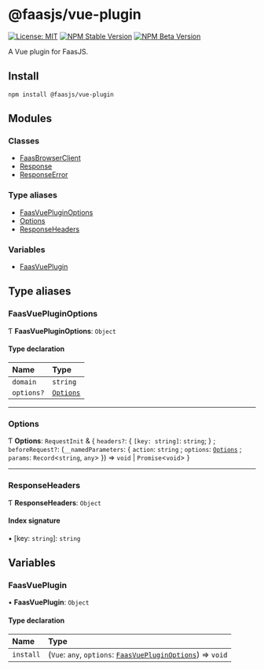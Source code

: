 # @faasjs/vue-plugin

[![License: MIT](https://img.shields.io/npm/l/@faasjs/vue-plugin.svg)](https://github.com/faasjs/faasjs/blob/main/packages/faasjs/vue-plugin/LICENSE)
[![NPM Stable Version](https://img.shields.io/npm/v/@faasjs/vue-plugin/stable.svg)](https://www.npmjs.com/package/@faasjs/vue-plugin)
[![NPM Beta Version](https://img.shields.io/npm/v/@faasjs/vue-plugin/beta.svg)](https://www.npmjs.com/package/@faasjs/vue-plugin)

A Vue plugin for FaasJS.

## Install

    npm install @faasjs/vue-plugin

## Modules

### Classes

- [FaasBrowserClient](classes/FaasBrowserClient.md)
- [Response](classes/Response.md)
- [ResponseError](classes/ResponseError.md)

### Type aliases

- [FaasVuePluginOptions](#faasvuepluginoptions)
- [Options](#options)
- [ResponseHeaders](#responseheaders)

### Variables

- [FaasVuePlugin](#faasvueplugin)

## Type aliases

### FaasVuePluginOptions

Ƭ **FaasVuePluginOptions**: `Object`

#### Type declaration

| Name | Type |
| :------ | :------ |
| `domain` | `string` |
| `options?` | [`Options`](#options) |

___

### Options

Ƭ **Options**: `RequestInit` & { `headers?`: { `[key: string]`: `string`;  } ; `beforeRequest?`: (`__namedParameters`: { `action`: `string` ; `options`: [`Options`](#options) ; `params`: `Record`<`string`, `any`\>  }) => `void` \| `Promise`<`void`\>  }

___

### ResponseHeaders

Ƭ **ResponseHeaders**: `Object`

#### Index signature

▪ [key: `string`]: `string`

## Variables

### FaasVuePlugin

• **FaasVuePlugin**: `Object`

#### Type declaration

| Name | Type |
| :------ | :------ |
| `install` | (`Vue`: `any`, `options`: [`FaasVuePluginOptions`](#faasvuepluginoptions)) => `void` |
